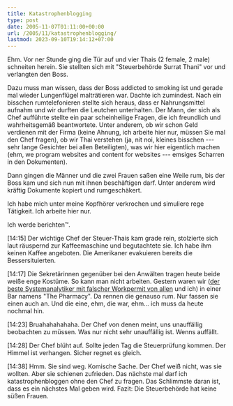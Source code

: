 ```yaml
---
title: Katastrophenblogging
type: post
date: 2005-11-07T01:11:00+00:00
url: /2005/11/katastrophenblogging/
lastmod: 2023-09-10T19:14:12+07:00
---
```

Ehm. Vor ner Stunde ging die Tür auf und vier Thais (2 female, 2 male) schneiten herein. Sie stellten sich mit "Steuerbehörde Surrat Thani" vor und verlangten den Boss.

Dazu muss man wissen, dass der Boss addicted to smoking ist und gerade mal wieder Lungenflügel malträtieren war. Dachte ich zumindest. Nach ein bisschen rumtelefonieren stellte sich heraus, dass er Nahrungsmittel aufnahm und wir durften die Leutchen unterhalten. Der Mann, der sich als Chef aufführte stellte ein paar scheinheilige Fragen, die ich freundlich und wahrheitsgemäß beantwortete. Unter anderem, ob wir schon Geld verdienen mit der Firma (keine Ahnung, ich arbeite hier nur, müssen Sie mal den Chef fragen), ob wir Thai verstehen (ja, nit noi, kleines bisschen --- sehr lange Gesichter bei allen Beteiligten), was wir hier eigentlich machen (ehm, we program websites and content for websites --- emsiges Scharren in den Dokumenten).

Dann gingen die Männer und die zwei Frauen saßen eine Weile rum, bis der Boss kam und sich nun mit ihnen beschäftigen darf. Unter anderem wird kräftig Dokumente kopiert und rumgeschäkert.

Ich habe mich unter meine Kopfhörer verkrochen und simuliere rege Tätigkeit. Ich arbeite hier nur.

Ich werde berichten&trade;.

[14:15] Der wichtige Chef der Steuer-Thais kam grade rein, stolzierte sich laut räuspernd zur Kaffeemaschine und begutachtete sie. Ich habe ihm keinen Kaffee angeboten. Die Amerikaner evakuieren bereits die Bessersituierten.

[14:17] Die Sekretärinnen gegenüber bei den Anwälten tragen heute beide weiße enge Kostüme. So kann man nicht arbeiten. Gestern waren wir ([der beste Systemanalytiker mit falscher Workpermit von allen][1] und ich) in einer Bar namens "The Pharmacy". Da rennen die genauso rum. Nur fassen sie einen auch an. Und die eine, ehm, die war, ehm... ich muss da heute nochmal hin.

[14:23] Bruahahahahaha. Der Chef von denen meint, uns unauffällig beobachten zu müssen. Was nur nicht sehr unauffällig ist. Wenns auffällt.

[14:28] Der Chef blüht auf. Sollte jeden Tag die Steuerprüfung kommen. Der Himmel ist verhangen. Sicher regnet es gleich.

[14:38] Hmm. Sie sind weg. Komische Sache. Der Chef weiß nicht, was sie wollten. Aber sie schienen zufrieden. Das nächste mal darf ich katastrophenbloggen ohne den Chef zu fragen. Das Schlimmste daran ist, dass es ein nächstes Mal geben wird. Fazit: Die Steuerbehörde hat keine süßen Frauen.

 [1]: http://fabio.bacigalupo.net/
